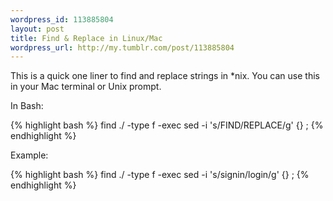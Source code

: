 ```yaml
--- 
wordpress_id: 113885804
layout: post
title: Find & Replace in Linux/Mac
wordpress_url: http://my.tumblr.com/post/113885804
---
```

This is a quick one liner to find and replace strings in *nix. You can use this in your Mac terminal or Unix prompt.

In Bash:

{% highlight bash %}
find ./ -type f -exec sed -i 's/FIND/REPLACE/g' {} \;
{% endhighlight %}

Example:

{% highlight bash %}
find ./ -type f -exec sed -i 's/signin/login/g' {} \;
{% endhighlight %}
